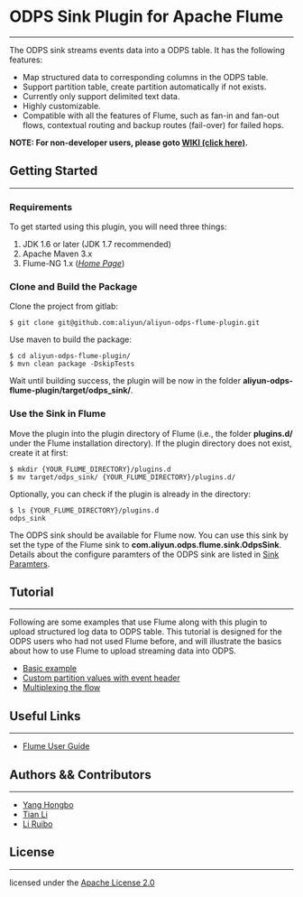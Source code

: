 # ODPS Sink Plugin for Apache Flume
---

The ODPS sink streams events data into a ODPS table. It has the following features:

- Map structured data to corresponding columns in the ODPS table.
- Support partition table, create partition automatically if not exists.
- Currently only support delimited text data.
- Highly customizable.
- Compatible with all the features of Flume, such as fan-in and fan-out flows, contextual routing and backup routes (fail-over) for failed hops.

**NOTE: For non-developer users, please goto [WIKI (click here)](http://github.com/aliyun/aliyun-odps-flume-plugin/wiki/home).**

## Getting Started
---

### Requirements

To get started using this plugin, you will need three things:

1. JDK 1.6 or later (JDK 1.7 recommended)
2. Apache Maven 3.x  
3. Flume-NG 1.x  (*[Home Page](https://flume.apache.org/index.html)*)

### Clone and Build the Package

Clone the project from gitlab:

```
$ git clone git@github.com:aliyun/aliyun-odps-flume-plugin.git
```

Use maven to build the package:

```
$ cd aliyun-odps-flume-plugin/
$ mvn clean package -DskipTests
```

Wait until building success, the plugin will be now in the folder **aliyun-odps-flume-plugin/target/odps_sink/**.

### Use the Sink in Flume

Move the plugin into the plugin directory of Flume (i.e., the folder **plugins.d/** under the Flume installation directory). If the plugin directory does not exist, create it at first:

```
$ mkdir {YOUR_FLUME_DIRECTORY}/plugins.d
$ mv target/odps_sink/ {YOUR_FLUME_DIRECTORY}/plugins.d/
```

Optionally, you can check if the plugin is already in the directory:

```
$ ls {YOUR_FLUME_DIRECTORY}/plugins.d
odps_sink
```

The ODPS sink should be available for Flume now. You can use this sink by set the type of the Flume sink to **com.aliyun.odps.flume.sink.OdpsSink**. Details about the configure paramters of the ODPS sink are listed in [Sink Paramters](http://github.com/aliyun/aliyun-odps-flume-plugin/wiki/sink-parameter).

## Tutorial
---

Following are some examples that use Flume along with this plugin to upload structured log data to ODPS table. This tutorial is designed for the ODPS users who had not used Flume before, and will illustrate the basics about how to use Flume to upload streaming data into ODPS.

- [Basic example](http://github.com/aliyun/aliyun-odps-flume-plugin/wiki/basic-example)
- [Custom partition values with event header](http://github.com/aliyun/aliyun-odps-flume-plugin/wiki/custom-partition)
- [Multiplexing the flow](http://github.com/aliyun/aliyun-odps-flume-plugin/wiki/multiplexing)

## Useful Links
---

- [Flume User Guide](https://flume.apache.org/FlumeUserGuide.html)

## Authors && Contributors
---

- [Yang Hongbo](https://github.com/hongbosoftware)
- [Tian Li](https://github.com/tianliplus)
- [Li Ruibo](https://github.com/lyman)

## License
---

licensed under the [Apache License 2.0](https://www.apache.org/licenses/LICENSE-2.0.html)
